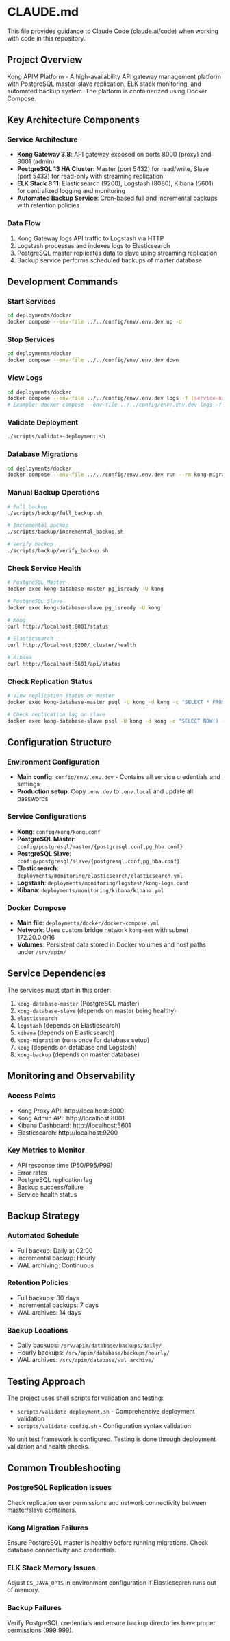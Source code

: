 # CLAUDE.md

This file provides guidance to Claude Code (claude.ai/code) when working with code in this repository.

## Project Overview

Kong APIM Platform - A high-availability API gateway management platform with PostgreSQL master-slave replication, ELK stack monitoring, and automated backup system. The platform is containerized using Docker Compose.

## Key Architecture Components

### Service Architecture
- **Kong Gateway 3.8**: API gateway exposed on ports 8000 (proxy) and 8001 (admin)
- **PostgreSQL 13 HA Cluster**: Master (port 5432) for read/write, Slave (port 5433) for read-only with streaming replication
- **ELK Stack 8.11**: Elasticsearch (9200), Logstash (8080), Kibana (5601) for centralized logging and monitoring
- **Automated Backup Service**: Cron-based full and incremental backups with retention policies

### Data Flow
1. Kong Gateway logs API traffic to Logstash via HTTP
2. Logstash processes and indexes logs to Elasticsearch
3. PostgreSQL master replicates data to slave using streaming replication
4. Backup service performs scheduled backups of master database

## Development Commands

### Start Services
```bash
cd deployments/docker
docker compose --env-file ../../config/env/.env.dev up -d
```

### Stop Services
```bash
cd deployments/docker
docker compose --env-file ../../config/env/.env.dev down
```

### View Logs
```bash
cd deployments/docker
docker compose --env-file ../../config/env/.env.dev logs -f [service-name]
# Example: docker compose --env-file ../../config/env/.env.dev logs -f kong
```

### Validate Deployment
```bash
./scripts/validate-deployment.sh
```

### Database Migrations
```bash
cd deployments/docker
docker compose --env-file ../../config/env/.env.dev run --rm kong-migration kong migrations bootstrap
```

### Manual Backup Operations
```bash
# Full backup
./scripts/backup/full_backup.sh

# Incremental backup
./scripts/backup/incremental_backup.sh

# Verify backup
./scripts/backup/verify_backup.sh
```

### Check Service Health
```bash
# PostgreSQL Master
docker exec kong-database-master pg_isready -U kong

# PostgreSQL Slave
docker exec kong-database-slave pg_isready -U kong

# Kong
curl http://localhost:8001/status

# Elasticsearch
curl http://localhost:9200/_cluster/health

# Kibana
curl http://localhost:5601/api/status
```

### Check Replication Status
```bash
# View replication status on master
docker exec kong-database-master psql -U kong -d kong -c "SELECT * FROM pg_stat_replication;"

# Check replication lag on slave
docker exec kong-database-slave psql -U kong -d kong -c "SELECT NOW() - pg_last_xact_replay_timestamp() AS replication_lag;"
```

## Configuration Structure

### Environment Configuration
- **Main config**: `config/env/.env.dev` - Contains all service credentials and settings
- **Production setup**: Copy `.env.dev` to `.env.local` and update all passwords

### Service Configurations
- **Kong**: `config/kong/kong.conf`
- **PostgreSQL Master**: `config/postgresql/master/{postgresql.conf,pg_hba.conf}`
- **PostgreSQL Slave**: `config/postgresql/slave/{postgresql.conf,pg_hba.conf}`
- **Elasticsearch**: `deployments/monitoring/elasticsearch/elasticsearch.yml`
- **Logstash**: `deployments/monitoring/logstash/kong-logs.conf`
- **Kibana**: `deployments/monitoring/kibana/kibana.yml`

### Docker Compose
- **Main file**: `deployments/docker/docker-compose.yml`
- **Network**: Uses custom bridge network `kong-net` with subnet 172.20.0.0/16
- **Volumes**: Persistent data stored in Docker volumes and host paths under `/srv/apim/`

## Service Dependencies

The services must start in this order:
1. `kong-database-master` (PostgreSQL master)
2. `kong-database-slave` (depends on master being healthy)
3. `elasticsearch`
4. `logstash` (depends on Elasticsearch)
5. `kibana` (depends on Elasticsearch)
6. `kong-migration` (runs once for database setup)
7. `kong` (depends on database and Logstash)
8. `kong-backup` (depends on master database)

## Monitoring and Observability

### Access Points
- Kong Proxy API: http://localhost:8000
- Kong Admin API: http://localhost:8001
- Kibana Dashboard: http://localhost:5601
- Elasticsearch: http://localhost:9200

### Key Metrics to Monitor
- API response time (P50/P95/P99)
- Error rates
- PostgreSQL replication lag
- Backup success/failure
- Service health status

## Backup Strategy

### Automated Schedule
- Full backup: Daily at 02:00
- Incremental backup: Hourly
- WAL archiving: Continuous

### Retention Policies
- Full backups: 30 days
- Incremental backups: 7 days
- WAL archives: 14 days

### Backup Locations
- Daily backups: `/srv/apim/database/backups/daily/`
- Hourly backups: `/srv/apim/database/backups/hourly/`
- WAL archives: `/srv/apim/database/wal_archive/`

## Testing Approach

The project uses shell scripts for validation and testing:
- `scripts/validate-deployment.sh` - Comprehensive deployment validation
- `scripts/validate-config.sh` - Configuration syntax validation

No unit test framework is configured. Testing is done through deployment validation and health checks.

## Common Troubleshooting

### PostgreSQL Replication Issues
Check replication user permissions and network connectivity between master/slave containers.

### Kong Migration Failures
Ensure PostgreSQL master is healthy before running migrations. Check database connectivity and credentials.

### ELK Stack Memory Issues
Adjust `ES_JAVA_OPTS` in environment configuration if Elasticsearch runs out of memory.

### Backup Failures
Verify PostgreSQL credentials and ensure backup directories have proper permissions (999:999).